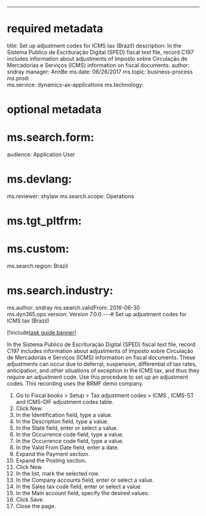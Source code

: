 --- 
# required metadata 
 
title: Set up adjustment codes for ICMS tax (Brazil)
description: In the Sistema Publico de Escrituração Digital (SPED) fiscal text file, record C197 includes information about adjustments of Imposto sobre Circulação de Mercadorias e Serviços (ICMS) information on fiscal documents. 
author: sndray
manager: AnnBe 
ms.date: 06/26/2017
ms.topic: business-process 
ms.prod:  
ms.service: dynamics-ax-applications 
ms.technology:  
 
# optional metadata 
 
# ms.search.form:   
audience: Application User 
# ms.devlang:  
ms.reviewer: shylaw
ms.search.scope: Operations 
# ms.tgt_pltfrm:  
# ms.custom:  
ms.search.region: Brazil
# ms.search.industry: 
ms.author: sndray
ms.search.validFrom: 2016-06-30 
ms.dyn365.ops.version: Version 7.0.0 
---# Set up adjustment codes for ICMS tax (Brazil)

[!include[task guide banner](../../includes/task-guide-banner.md)]

In the Sistema Publico de Escrituração Digital (SPED) fiscal text file, record C197 includes information about adjustments of Imposto sobre Circulação de Mercadorias e Serviços (ICMS) information on fiscal documents. These adjustments can occur due to deferral, suspension, differential of tax rates, anticipation, and other situations of exception in the ICMS tax, and thus they require an adjustment code. Use this procedure to set up an adjustment codes. This recording uses the BRMF demo company.

1. Go to Fiscal books > Setup > Tax adjustment codes > ICMS , ICMS-ST and ICMS-DIF adjustment codes table.
2. Click New.
3. In the Identification field, type a value.
4. In the Description field, type a value.
5. In the State field, enter or select a value.
6. In the Occurrence code field, type a value.
7. In the Occurrence code field, type a value.
8. In the Valid From Date field, enter a date.
9. Expand the Payment section.
10. Expand the Posting section.
11. Click New.
12. In the list, mark the selected row.
13. In the Company accounts field, enter or select a value.
14. In the Sales tax code field, enter or select a value.
15. In the Main account field, specify the desired values.
16. Click Save.
17. Close the page.

